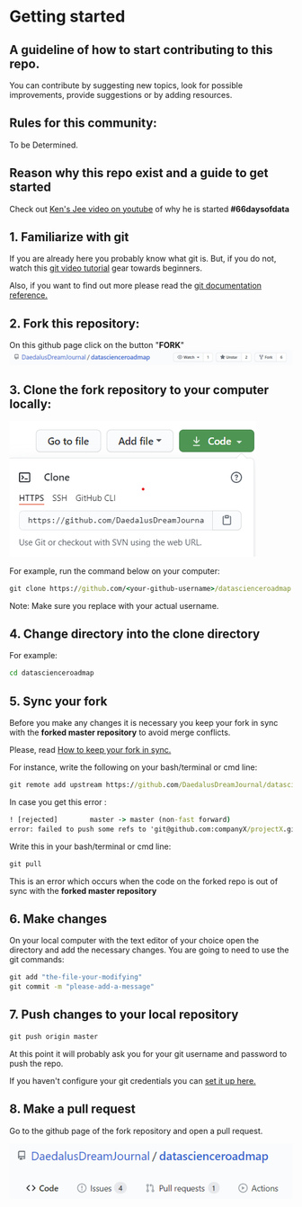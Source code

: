 # Getting started

## A guideline of how to start contributing to this repo.

You can contribute by suggesting new topics, look for possible improvements, provide suggestions or by adding resources.

## Rules for this community:

To be Determined.

## Reason why this repo exist and a guide to get started

Check out [Ken's Jee video on youtube](https://www.youtube.com/watch?v=uXLnbdHMf8w&ab_channel=KenJee) of why he is started **#66daysofdata**

## 1. Familiarize with git

If you are already here you probably know what git is. But, if you do not, watch this [git video tutorial](https://www.youtube.com/watch?v=SWYqp7iY_Tc&ab_channel=TraversyMedia) gear towards beginners.

Also, if you want to find out more please read the [git documentation reference.](https://git-scm.com/docs)

## 2. Fork this repository:

On this github page click on the button "**FORK**" ![fork](assets/fork-image.png)

## 3. Clone the fork repository to your computer locally:

![clone](assets/clone-image.png)

For example, run the command below on your computer:

```bat
git clone https://github.com/<your-github-username>/datascienceroadmap.git
```

Note: Make sure you replace <your-github-username> with your actual username.

## 4. Change directory into the clone directory

For example:

```bat
cd datascienceroadmap
```

## 5. Sync your fork

Before you make any changes it is necessary you keep your fork in sync with the **forked master repository** to avoid merge conflicts.

Please, read [How to keep your fork in sync.](https://www.freecodecamp.org/news/how-to-sync-your-fork-with-the-original-git-repository/)

For instance, write the following on your bash/terminal or cmd line:

```bat
git remote add upstream https://github.com/DaedalusDreamJournal/datascienceroadmap.git
```
In case you get this error :
```bat
! [rejected]        master -> master (non-fast forward)
error: failed to push some refs to 'git@github.com:companyX/projectX.git'
``` 
Write this in your bash/terminal or cmd line:
```bat
git pull
```
This is an error which occurs when the code on the forked repo is out of sync with the **forked master repository**
## 6. Make changes

On your local computer with the text editor of your choice open the directory and add the necessary changes. You are going to need to use the git commands:

```bat
git add "the-file-your-modifying"
git commit -m "please-add-a-message"
```

## 7. Push changes to your local repository

```bat
git push origin master
```

At this point it will probably ask you for your git username and password to push the repo.

If you haven't configure your git credentials you can [set it up here.](https://git-scm.com/book/en/v2/Getting-Started-First-Time-Git-Setup)

## 8. Make a pull request

Go to the github page of the fork repository and open a pull request.

![pull-request](assets/pull-request-image.png)


